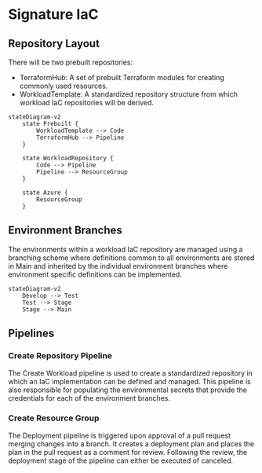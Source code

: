 # Signature IaC

## Repository Layout

There will be two prebuilt repositories:

- TerraformHub: A set of prebuilt Terraform modules for creating commonly used resources.
- WorkloadTemplate: A standardized repository structure from which workload IaC repositories will be derived.

``` mermaid
stateDiagram-v2
    state Prebuilt {
        WorkloadTemplate --> Code
        TerraformHub --> Pipeline
    }

    state WorkloadRepository {
        Code --> Pipeline
        Pipeline --> ResourceGroup
    }

    state Azure {
        ResourceGroup
    }
```

## Environment Branches

The environments within a workload IaC repository are managed using a branching scheme where definitions common to all environments are stored in Main and inherited by the individual environment branches where environment specific definitions can be implemented.

``` mermaid
stateDiagram-v2
    Develop --> Test
    Test --> Stage
    Stage --> Main
```

## Pipelines

### Create Repository Pipeline

The Create Workload pipeline is used to create a standardized repository in which an IaC implementation can be defined and managed. This pipeline is also responsible for populating the environmental secrets that provide the credentials for each of the environment branches.

### Create Resource Group

The Deployment pipeline is triggered upon approval of a pull request merging changes into a branch.  It creates a deployment plan and places the plan in the pull request as a comment for review. Following the review, the deployment stage of the pipeline can either be executed of canceled.

